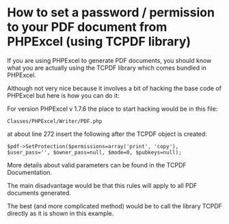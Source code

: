 # How to set a password / permission to your PDF document from PHPExcel (using TCPDF library) #

If you are using PHPExcel to generate PDF documents, you should know what you are actually using the TCPDF library which comes bundled in PHPExcel.

<!--BREAK-->

Although not very nice because it involves a bit of hacking the base code of PHPExcel but here is how you can do it:

For version PHPExcel v 1.7.6 the place to start hacking would be in this file:

    Classes/PHPExcel/Writer/PDF.php

at about line 272 insert the following after the TCPDF object is created:

    $pdf->SetProtection($permissions=array('print', 'copy'), $user_pass='', $owner_pass=null, $mode=0, $pubkeys=null);

More details about valid parameters can be found in the TCPDF Documentation.

The main disadvantage would be that this rules will apply to all PDF documents generated.

The best (and more complicated method) would be to call the library TCPDF directly as it is shown in this example.